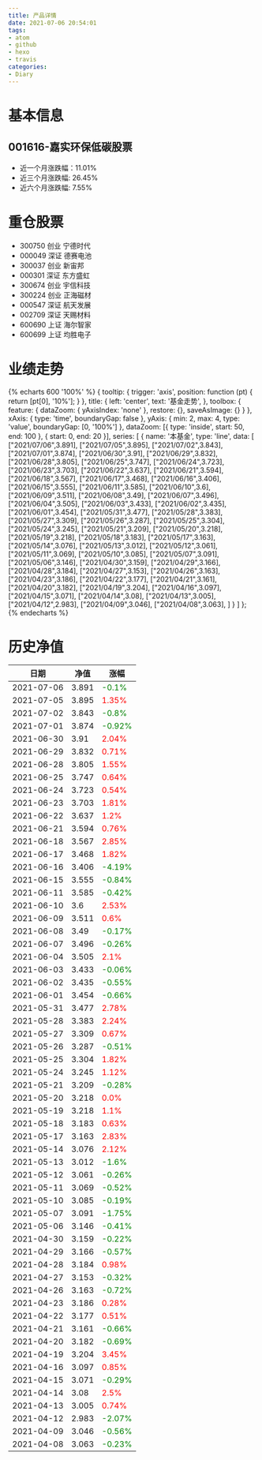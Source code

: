 ```yaml
---
title: 产品详情
date: 2021-07-06 20:54:01
tags:
- atom
- github
- hexo
- travis
categories:
- Diary
---
```


# 基本信息
## 001616-嘉实环保低碳股票
- 近一个月涨跌幅：11.01%
- 近三个月涨跌幅: 26.45%
- 近六个月涨跌幅: 7.55%

# 重仓股票
- 300750 创业 宁德时代
- 000049 深证 德赛电池
- 300037 创业 新宙邦
- 000301 深证 东方盛虹
- 300674 创业 宇信科技
- 300224 创业 正海磁材
- 000547 深证 航天发展
- 002709 深证 天赐材料
- 600690 上证 海尔智家
- 600699 上证 均胜电子
# 业绩走势

{% echarts 600 '100%' %}
{
  tooltip: {
        trigger: 'axis',
        position: function (pt) {
            return [pt[0], '10%'];
        }
    },
    title: {
        left: 'center',
        text: '基金走势',
    },
    toolbox: {
        feature: {
            dataZoom: {
                yAxisIndex: 'none'
            },
            restore: {},
            saveAsImage: {}
        }
    },
    xAxis: {
        type: 'time',
        boundaryGap: false
    },
    yAxis: {
        min: 2,
        max: 4,
        type: 'value',
        boundaryGap: [0, '100%']
    },
    dataZoom: [{
        type: 'inside',
        start: 50,
        end: 100
    }, {
        start: 0,
        end: 20
    }],
    series: [
        {
            name: '本基金',
            type: 'line',
            data: [
["2021/07/06",3.891],
["2021/07/05",3.895],
["2021/07/02",3.843],
["2021/07/01",3.874],
["2021/06/30",3.91],
["2021/06/29",3.832],
["2021/06/28",3.805],
["2021/06/25",3.747],
["2021/06/24",3.723],
["2021/06/23",3.703],
["2021/06/22",3.637],
["2021/06/21",3.594],
["2021/06/18",3.567],
["2021/06/17",3.468],
["2021/06/16",3.406],
["2021/06/15",3.555],
["2021/06/11",3.585],
["2021/06/10",3.6],
["2021/06/09",3.511],
["2021/06/08",3.49],
["2021/06/07",3.496],
["2021/06/04",3.505],
["2021/06/03",3.433],
["2021/06/02",3.435],
["2021/06/01",3.454],
["2021/05/31",3.477],
["2021/05/28",3.383],
["2021/05/27",3.309],
["2021/05/26",3.287],
["2021/05/25",3.304],
["2021/05/24",3.245],
["2021/05/21",3.209],
["2021/05/20",3.218],
["2021/05/19",3.218],
["2021/05/18",3.183],
["2021/05/17",3.163],
["2021/05/14",3.076],
["2021/05/13",3.012],
["2021/05/12",3.061],
["2021/05/11",3.069],
["2021/05/10",3.085],
["2021/05/07",3.091],
["2021/05/06",3.146],
["2021/04/30",3.159],
["2021/04/29",3.166],
["2021/04/28",3.184],
["2021/04/27",3.153],
["2021/04/26",3.163],
["2021/04/23",3.186],
["2021/04/22",3.177],
["2021/04/21",3.161],
["2021/04/20",3.182],
["2021/04/19",3.204],
["2021/04/16",3.097],
["2021/04/15",3.071],
["2021/04/14",3.08],
["2021/04/13",3.005],
["2021/04/12",2.983],
["2021/04/09",3.046],
["2021/04/08",3.063],
]
        }
    ]
};
{% endecharts %}

# 历史净值

| 日期 | 净值 | 涨幅 |
| --- | --- | --- |
|2021-07-06|3.891|<font color=green>-0.1%</font>|
|2021-07-05|3.895|<font color=red>1.35%</font>|
|2021-07-02|3.843|<font color=green>-0.8%</font>|
|2021-07-01|3.874|<font color=green>-0.92%</font>|
|2021-06-30|3.91|<font color=red>2.04%</font>|
|2021-06-29|3.832|<font color=red>0.71%</font>|
|2021-06-28|3.805|<font color=red>1.55%</font>|
|2021-06-25|3.747|<font color=red>0.64%</font>|
|2021-06-24|3.723|<font color=red>0.54%</font>|
|2021-06-23|3.703|<font color=red>1.81%</font>|
|2021-06-22|3.637|<font color=red>1.2%</font>|
|2021-06-21|3.594|<font color=red>0.76%</font>|
|2021-06-18|3.567|<font color=red>2.85%</font>|
|2021-06-17|3.468|<font color=red>1.82%</font>|
|2021-06-16|3.406|<font color=green>-4.19%</font>|
|2021-06-15|3.555|<font color=green>-0.84%</font>|
|2021-06-11|3.585|<font color=green>-0.42%</font>|
|2021-06-10|3.6|<font color=red>2.53%</font>|
|2021-06-09|3.511|<font color=red>0.6%</font>|
|2021-06-08|3.49|<font color=green>-0.17%</font>|
|2021-06-07|3.496|<font color=green>-0.26%</font>|
|2021-06-04|3.505|<font color=red>2.1%</font>|
|2021-06-03|3.433|<font color=green>-0.06%</font>|
|2021-06-02|3.435|<font color=green>-0.55%</font>|
|2021-06-01|3.454|<font color=green>-0.66%</font>|
|2021-05-31|3.477|<font color=red>2.78%</font>|
|2021-05-28|3.383|<font color=red>2.24%</font>|
|2021-05-27|3.309|<font color=red>0.67%</font>|
|2021-05-26|3.287|<font color=green>-0.51%</font>|
|2021-05-25|3.304|<font color=red>1.82%</font>|
|2021-05-24|3.245|<font color=red>1.12%</font>|
|2021-05-21|3.209|<font color=green>-0.28%</font>|
|2021-05-20|3.218|<font color=red>0.0%</font>|
|2021-05-19|3.218|<font color=red>1.1%</font>|
|2021-05-18|3.183|<font color=red>0.63%</font>|
|2021-05-17|3.163|<font color=red>2.83%</font>|
|2021-05-14|3.076|<font color=red>2.12%</font>|
|2021-05-13|3.012|<font color=green>-1.6%</font>|
|2021-05-12|3.061|<font color=green>-0.26%</font>|
|2021-05-11|3.069|<font color=green>-0.52%</font>|
|2021-05-10|3.085|<font color=green>-0.19%</font>|
|2021-05-07|3.091|<font color=green>-1.75%</font>|
|2021-05-06|3.146|<font color=green>-0.41%</font>|
|2021-04-30|3.159|<font color=green>-0.22%</font>|
|2021-04-29|3.166|<font color=green>-0.57%</font>|
|2021-04-28|3.184|<font color=red>0.98%</font>|
|2021-04-27|3.153|<font color=green>-0.32%</font>|
|2021-04-26|3.163|<font color=green>-0.72%</font>|
|2021-04-23|3.186|<font color=red>0.28%</font>|
|2021-04-22|3.177|<font color=red>0.51%</font>|
|2021-04-21|3.161|<font color=green>-0.66%</font>|
|2021-04-20|3.182|<font color=green>-0.69%</font>|
|2021-04-19|3.204|<font color=red>3.45%</font>|
|2021-04-16|3.097|<font color=red>0.85%</font>|
|2021-04-15|3.071|<font color=green>-0.29%</font>|
|2021-04-14|3.08|<font color=red>2.5%</font>|
|2021-04-13|3.005|<font color=red>0.74%</font>|
|2021-04-12|2.983|<font color=green>-2.07%</font>|
|2021-04-09|3.046|<font color=green>-0.56%</font>|
|2021-04-08|3.063|<font color=green>-0.23%</font>|
